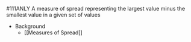 #111ANLY 
A measure of spread representing the largest value minus the smallest value in a given set of values

- Background
	- [[Measures of Spread]]